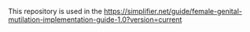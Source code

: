 This repository is used in the https://simplifier.net/guide/female-genital-mutilation-implementation-guide-1.0?version=current

